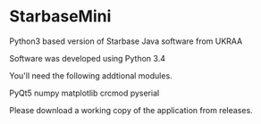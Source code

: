 # StarbaseMini

Python3 based version of Starbase Java software from UKRAA

Software was developed using Python 3.4

You'll need the following addtional modules.
 
PyQt5
numpy
matplotlib
crcmod
pyserial 

Please download a working copy of the application from releases.